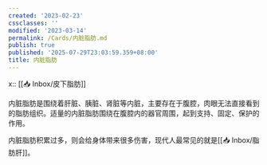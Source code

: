 ```yaml
---
created: '2023-02-23'
cssclasses: ''
modified: '2023-03-14'
permalink: /Cards/内脏脂肪.md
publish: true
published: '2025-07-29T23:03:59.359+08:00'
title: 内脏脂肪
---
```

x:: [[📥 Inbox/皮下脂肪]]

内脏脂肪是围绕着肝脏、胰脏、肾脏等内脏，主要存在于腹腔，肉眼无法直接看到的脂肪组织。适量的内脏脂肪围绕在腹腔内的器官周围，起到支持、固定、保护的作用。

内脏脂肪积累过多，则会给身体带来很多伤害，现代人最常见的就是[[📥 Inbox/脂肪肝]]。